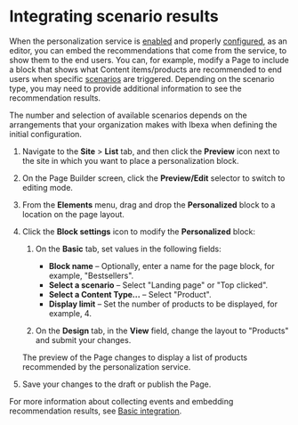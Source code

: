 # Integrating scenario results

When the personalization service is [enabled](enabling_personalization.md) and properly 
[configured](perso_configuration.md), as an editor, you can embed the recommendations 
that come from the service, to show them to the end users.
You can, for example, modify a Page to include a block that shows what 
Content items/products are recommended to end users when specific [scenarios](scenarios.md) are triggered. 
Depending on the scenario type, you may need to provide additional information 
to see the recommendation results.

The number and selection of available scenarios depends on the arrangements that 
your organization makes with Ibexa when defining the initial configuration.

1. Navigate to the **Site** > **List** tab, and then click the **Preview** 
icon next to the site in which you want to place a personalization block.

1. On the Page Builder screen, click the **Preview/Edit** selector to switch to editing mode.

1. From the **Elements** menu, drag and drop the **Personalized** block to a location on the page layout.
 
1. Click the **Block settings** icon to modify the **Personalized** block:
 
    1. On the **Basic** tab, set values in the following fields:
        -	**Block name** – Optionally, enter a name for the page block, for example, "Bestsellers".
        -	**Select a scenario** – Select "Landing page" or "Top clicked".
        -	**Select a Content Type...** – Select "Product".
        -	**Display limit** – Set the number of products to be displayed, for example, 4.
        
    1. On the **Design** tab, in the **View** field, change the layout to "Products" and submit your changes.
    
      The preview of the Page changes to display a list of products recommended by the personalization service.
 
1. Save your changes to the draft or publish the Page.

For more information about collecting events and embedding recommendation results, 
see [Basic integration](https://doc.ibexa.co/en/master/guide/personalization/personalization_quickstart/#integration).
